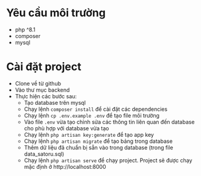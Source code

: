 # Yêu cầu môi trường

-   php ^8.1
-   composer
-   mysql

# Cài đặt project

-   Clone về từ github
-   Vào thư mục backend
-   Thực hiện các bước sau:
    -   Tạo database trên mysql
    -   Chạy lệnh `composer install` để cài đặt các dependencies
    -   Chạy lệnh `cp .env.example .env` để tạo file môi trường
    -   Vào file `.env` vừa tạo chỉnh sửa các thông tin liên quan đến database cho phù hợp với database vừa tạo
    -   Chạy lệnh `php artisan key:generate` để tạo app key
    -   Chạy lệnh `php artisan migrate` để tạo bảng trong database
    -   Thêm dữ liệu đã chuẩn bị sẵn vào trong database (trong file data_satoru.sql)
    -   Chạy lệnh `php artisan serve` để chạy project. Project sẽ được chạy mặc định ở http://localhost:8000
